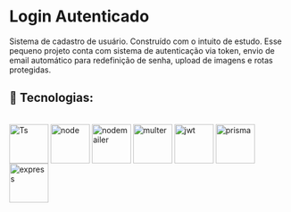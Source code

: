 <h1>Login Autenticado</h1>

<p>Sistema de cadastro de usuário. Construído com o intuito de estudo. Esse pequeno projeto conta com sistema de autenticação via token, envio de email automático para redefinição de senha, upload de imagens e rotas protegidas.</p>

<h2>🚀 Tecnologias: </h2>

 <div style="display: inline_block"><br>
  <a href="https://www.typescriptlang.org/" target="_BLANK">    <img align="center" alt="Ts" height="70" width="70" src="https://i.imgur.com/UIp79so.png"></a> 
  <a href="https://nodejs.org/en" target="_blank">   <img align="center" alt="node" height="70" width="70" src="https://i.imgur.com/sHP6CDY.png"></a> 
  <a href="https://nodemailer.com/" target="_blank">   <img align="center" alt="nodemailer" height="70" width="70" src="https://i.imgur.com/eBHNNIV.png"></a> 
  <a href="https://www.npmjs.com/package/multer" target="_blank">   <img align="center" alt="multer" height="70" width="70" src="https://i.imgur.com/eMBoOMe.png"></a> 
  <a href="https://jwt.io/" target="_blank">   <img align="center" alt="jwt" height="70" width="70" src="https://i.imgur.com/IhxFKjy.png"></a> 
  <a href="https://www.prisma.io/" target="_blank">   <img align="center" alt="prisma" height="70" width="70" src="https://i.imgur.com/fUjiKPd.png"></a> 
  <a href="https://expressjs.com/pt-br/" target="_blank">   <img align="center" alt="express" height="70" width="70" src="https://i.imgur.com/taK0j4r.png"></a> 
</div>

